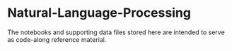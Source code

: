# Natural-Language-Processing

The notebooks and supporting data files stored here are intended to serve as code-along reference material.
